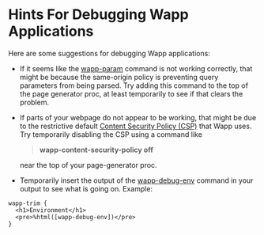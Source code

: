 Hints For Debugging Wapp Applications
=====================================

Here are some suggestions for debugging Wapp applications:

  +  If it seems like the [wapp-param](#wapp-param) command is not 
     working correctly, that might be because the same-origin policy
     is preventing query parameters from being parsed.
     Try adding this command to the top of the page generator proc, at
     least temporarily to see if that clears the problem.

  +  If parts of your webpage do not appear to be working, that might
     be due to the restrictive default 
     [Content Security Policy (CSP)](https://en.wikipedia.org/wiki/Content_Security_Policy)
     that Wapp uses.  Try temporarily disabling the CSP using a command
     like <blockquote><b>wapp-content-security-policy off</b></blockquote>
     near the top of your page-generator proc.

  +  Temporarily insert the output of the 
     [wapp-debug-env](commands.md#debug-env) command in your output to see
     what is going on.  Example:
     
> > 
    wapp-trim {
      <h1>Environment</h1>
      <pre>%html([wapp-debug-env])</pre>
    }
